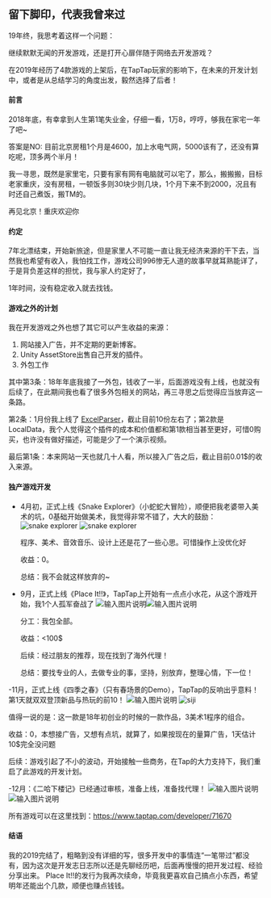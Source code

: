 ## 留下脚印，代表我曾来过
   19年终，我思考着这样一个问题：

   继续默默无闻的开发游戏，还是打开心扉伴随于网络去开发游戏？

   在2019年经历了4款游戏的上架后，在TapTap玩家的影响下，在未来的开发计划中，或者是从总结学习的角度出发，毅然选择了后者！

#### 前言
   2018年底，有幸拿到人生第1笔失业金，仔细一看，1万8，哼哼，够我在家宅一年了吧~
    
   答案是NO: 目前北京房租1个月是4600，加上水电气网，5000该有了，还没有算吃呢，顶多两个半月！

   我一寻思，既然是家里宅，只要有家有网有电脑就可以宅了，那么，搬搬搬，目标老家重庆，没有房租，一顿饭多则30块少则几块，1个月下来不到2000，况且有时还自己煮饭，搬TM的。

   再见北京！重庆欢迎你

#### 约定
   7年北漂结束，开始新旅途，但是家里人不可能一直让我无经济来源的干下去，当然我也希望有收入，我怕找工作，游戏公司996惨无人道的故事早就耳熟能详了，于是背负差这样的担忧，我与家人约定好了，

   1年时间，没有稳定收入就去找钱。

#### 游戏之外的计划
   我在开发游戏之外也想了其它可以产生收益的来源：

   1. 网站接入广告，并不定期的更新博客。
   2. Unity AssetStore出售自己开发的插件。
   3. 外包工作

   其中第3条：18年年底我接了一外包，钱收了一半，后面游戏没有上线，也就没有后续了，在此期间我也看了很多外包相关的网站，再三寻思之后觉得应当放弃这一条路。
    
   第2条：1月份我上线了 [ExcelParser](http://https://assetstore.unity.com/packages/templates/systems/excelparser-136712)，截止目前10份左右了；第2款是LocalData，我个人觉得这个插件的成本和价值都和第1款相当甚至更好，可惜0购买，也许没有做好描述，可能是少了一个演示视频。
    
   最后第1条：本来网站一天也就几十人看，所以接入广告之后，截止目前0.01$的收入来源。

#### 独产游戏开发
- 4月初，正式上线《Snake Explorer》（小蛇蛇大冒险），顺便把我老婆带入美术的坑，0基础开始做美术，我觉得非常不错了，大大的鼓励：
   ![snake explorer](https://raw.githubusercontent.com/pingzi1066/DeveloperDiaries/master/20191220/se01.png "游戏中图")
   ![snake explorer](https://raw.githubusercontent.com/pingzi1066/DeveloperDiaries/master/20191220/se02.png "game play")
    
   程序、美术、音效音乐、设计上还是花了一些心思。可惜操作上没优化好
   
   收益：0。
   
   总结：我不会就这样放弃的~

- 9月，正式上线《Place It!!》，TapTap上开始有一点点小水花，从这个游戏开始，我1个人孤军奋战了
   ![输入图片说明](https://raw.githubusercontent.com/pingzi1066/DeveloperDiaries/master/20191220/pi1.png "主页")![输入图片说明](https://raw.githubusercontent.com/pingzi1066/DeveloperDiaries/master/20191220/pi2.png "游戏")
    
   分工：我包全部。
   
   收益：<100$
   
   后续：经过朋友的推荐，现在找到了海外代理！
   
   总结：要找专业的人，去做专业的事，坚持，别放弃，整理心情，下一位！

-11月，正式上线《四季之春》（只有春场景的Demo），TapTap的反响出乎意料！第1天就双双登顶新品与热玩的前10！
   ![输入图片说明](https://raw.githubusercontent.com/pingzi1066/DeveloperDiaries/master/20191220/sj1.png "Large")
   ![siji](https://raw.githubusercontent.com/pingzi1066/DeveloperDiaries/master/20191220/sj2.png "GamePlay")
    
   值得一说的是：这一款是18年初创业的时候的一款作品，3美术1程序的组合。
   
   收益：0，本想接广告，又想有点坑，就算了，如果按现在的量算广告，1天估计10$完全没问题
   
   后续：游戏引起了不小的波动，开始接触一些商务，在Tap的大力支持下，我们重启了此游戏的开发计划。
    
-12月：《二哈下楼记》已经通过审核，准备上线，准备找代理！
   ![输入图片说明](https://raw.githubusercontent.com/pingzi1066/DeveloperDiaries/master/20191220/e1.png "进入")![输入图片说明](https://raw.githubusercontent.com/pingzi1066/DeveloperDiaries/master/20191220/e2.png "游戏中")

   所有游戏可以在这里找到：https://www.taptap.com/developer/71670

#### 结语
   我的2019完结了，粗略到没有详细的写，很多开发中的事情连“一笔带过”都没有，因为这次是开发志日志所以还是先聊经历吧，后面再慢慢的把开发过程、经验分享出来。
   Place It!!的发行为我再次续命，毕竟我更喜欢自己搞点小东西，希望明年还能出个几款，顺便也赚点钱钱。

    


